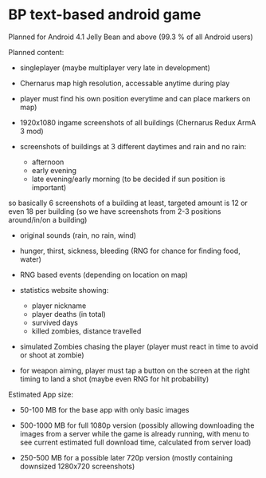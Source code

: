 # BP text-based android game

Planned for Android 4.1 Jelly Bean and above (99.3 % of all Android users)


Planned content:

- singleplayer (maybe multiplayer very late in development)
- Chernarus map high resolution, accessable anytime during play
- player must find his own position everytime and can place markers  on map)
- 1920x1080 ingame screenshots of all buildings (Chernarus Redux ArmA 3 mod)
- screenshots of buildings at 3 different daytimes and rain and no rain:

  - afternoon
  - early evening
  - late evening/early morning (to be decided if sun position is important)

so basically 6 screenshots of a building at least, targeted amount is 12 or even 18 per building (so we have screenshots from 2-3 positions around/in/on a building)

- original sounds (rain, no rain, wind)
- hunger, thirst, sickness, bleeding (RNG for chance for finding food, water)
- RNG based events (depending on location on map)

- statistics website showing:
   - player nickname
   - player deaths (in total)
   - survived days
   - killed zombies, distance travelled

- simulated Zombies chasing the player (player must react in time to avoid or shoot at zombie)
- for weapon aiming, player must tap a button on the screen at the right timing to land a shot (maybe even RNG for hit probability)

Estimated App size:

- 50-100 MB for the base app with only basic images 

- 500-1000 MB for full 1080p version (possibly allowing downloading the images from a server while the game is already running, with menu to see current estimated full download time, calculated from server load)

- 250-500 MB for a possible later 720p version (mostly containing downsized 1280x720 screenshots)
